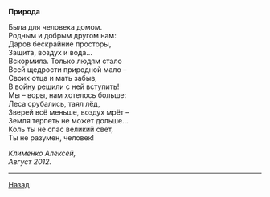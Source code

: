 ﻿**Природа**  

Была для человека домом.  
Родным и добрым другом нам:  
Даров бескрайние просторы,  
Защита, воздух и вода…  
Вскормила. Только людям стало  
Всей щедрости природной мало –  
Своих отца и мать забыв,  
В войну решили с ней вступить!  
Мы – воры, нам хотелось больше:  
Леса срубались, таял лёд,  
Зверей всё меньше, воздух мрёт –  
Земля терпеть не может дольше…  
Коль ты не спас великий свет,  
Ты не разумен, человек!  

_Клименко Алексей,_  
_Август 2012._  

---

[Назад](./)

